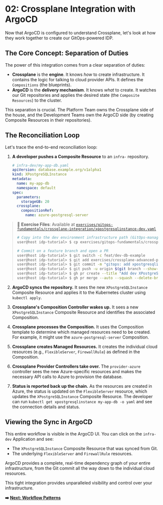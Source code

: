 # 02: Crossplane Integration with ArgoCD

Now that ArgoCD is configured to understand Crossplane, let's look at how they work together to create our GitOps-powered IDP.

## The Core Concept: Separation of Duties

The power of this integration comes from a clear separation of duties:

-   **Crossplane** is the **engine**. It knows *how* to create infrastructure. It contains the logic for talking to cloud provider APIs. It defines the `Compositions` (the blueprints).
-   **ArgoCD** is the **delivery mechanism**. It knows *what* to create. It watches our Git repositories and applies the desired state (the `Composite Resources`) to the cluster.

This separation is crucial. The Platform Team owns the Crossplane side of the house, and the Development Teams own the ArgoCD side (by creating Composite Resources in their repositories).

## The Reconciliation Loop

Let's trace the end-to-end reconciliation loop:

1.  **A developer pushes a Composite Resource** to an `infra-` repository.
    ```yaml
    # infra-dev/my-app-db.yaml
    apiVersion: database.example.org/v1alpha1
    kind: XPostgreSQLInstance
    metadata:
      name: my-app-db
      namespace: default
    spec:
      parameters:
        storageGB: 20
      crossplane:
        compositionRef:
          name: azure-postgresql-server
    ```

  > 📁 **Exercise Files**: Available at [`exercises/gitops-fundamentals/crossplane-integration/xpostgresqlinstance-dev.yaml`](../../exercises/gitops-fundamentals/crossplane-integration/xpostgresqlinstance-dev.yaml)
  > 
  > ```bash
  > # Copy into the dev environment infrastructure path (GitOps-managed)
  > user@host idp-tutorial> $ cp exercises/gitops-fundamentals/crossplane-integration/xpostgresqlinstance-dev.yaml exercises/crossplane-advanced-patterns-01/environments/dev/infrastructure/
  > 
  > # Commit on a feature branch and open a PR
  > user@host idp-tutorial> $ git switch -c feat/dev-db-example
  > user@host idp-tutorial> $ git add exercises/crossplane-advanced-patterns-01/environments/dev/infrastructure/xpostgresqlinstance-dev.yaml
  > user@host idp-tutorial> $ git commit -m "gitops: add xpostgresqlinstance for dev (integration example)"
  > user@host idp-tutorial> $ git push -u origin $(git branch --show-current)
  > user@host idp-tutorial> $ gh pr create --title "Add dev XPostgreSQLInstance example" --body "Adds integration example CR for dev"
  > user@host idp-tutorial> $ gh pr merge --auto --squash --delete-branch
  > ```

2.  **ArgoCD syncs the repository.** It sees the new `XPostgreSQLInstance` Composite Resource and applies it to the Kubernetes cluster using `kubectl apply`.

3.  **Crossplane's Composition Controller wakes up.** It sees a new `XPostgreSQLInstance` Composite Resource and identifies the associated Composition.

4.  **Crossplane processes the Composition.** It uses the Composition template to determine which managed resources need to be created. For example, it might use the `azure-postgresql-server` Composition.

5.  **Crossplane creates Managed Resources.** It creates the individual cloud resources (e.g., `FlexibleServer`, `FirewallRule`) as defined in the Composition.

6.  **Crossplane Provider Controllers take over.** The `provider-azure` controller sees the new Azure-specific resources and makes the necessary API calls to Azure to provision the database.

7.  **Status is reported back up the chain.** As the resources are created in Azure, the status is updated on the `FlexibleServer` resource, which updates the `XPostgreSQLInstance` Composite Resource. The developer can run `kubectl get xpostgresqlinstance my-app-db -o yaml` and see the connection details and status.

## Viewing the Sync in ArgoCD

This entire workflow is visible in the ArgoCD UI. You can click on the `infra-dev` Application and see:

-   The `XPostgreSQLInstance` Composite Resource that was synced from Git.
-   The underlying `FlexibleServer` and `FirewallRule` resources.

ArgoCD provides a complete, real-time dependency graph of your entire infrastructure, from the Git commit all the way down to the individual cloud resources.

This tight integration provides unparalleled visibility and control over your infrastructure.

**➡️ [Next: Workflow Patterns](./03-workflow-patterns.md)**
